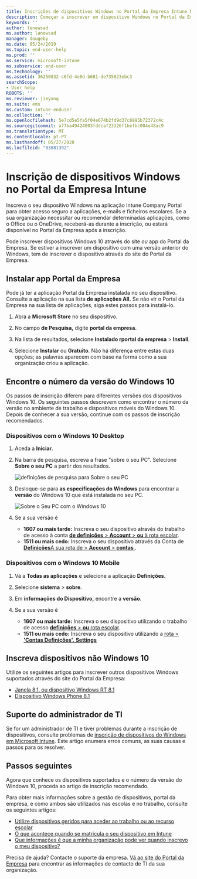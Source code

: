 ```yaml
---
title: Inscrições de dispositivos Windows no Portal da Empresa Intune Microsoft Docs
description: Começar a inscrever um dispositivo Windows no Portal da Empresa
keywords: ''
author: lenewsad
ms.author: lanewsad
manager: dougeby
ms.date: 05/24/2019
ms.topic: end-user-help
ms.prod: ''
ms.service: microsoft-intune
ms.subservice: end-user
ms.technology: ''
ms.assetid: 36250832-c6fd-4e8d-b681-de735023ebc3
searchScope:
- User help
ROBOTS: ''
ms.reviewer: jieyang
ms.suite: ems
ms.custom: intune-enduser
ms.collection: ''
ms.openlocfilehash: 5e7cd5e5fa5f04e674b2fd9d37c8895b72372c4c
ms.sourcegitcommit: a77ba49424803fddcaf23326f1befbc004e48ac9
ms.translationtype: MT
ms.contentlocale: pt-PT
ms.lasthandoff: 05/27/2020
ms.locfileid: "83881392"
---
```

# <a name="windows-device-enrollment-in-intune-company-portal"></a>Inscrição de dispositivos Windows no Portal da Empresa Intune  

Inscreva o seu dispositivo Windows na aplicação Intune Company Portal para obter acesso seguro a aplicações, e-mails e ficheiros escolares. Se a sua organização necessitar ou recomendar determinadas aplicações, como o Office ou o OneDrive, receberá-as durante a inscrição, ou estará disponível no Portal da Empresa após a inscrição.  

Pode inscrever dispositivos Windows 10 através do site *ou* app do Portal da Empresa. Se estiver a inscrever um dispositivo com uma versão anterior do Windows, tem de inscrever o dispositivo através do site do Portal da Empresa.  

## <a name="install-company-portal-app"></a>Instalar app Portal da Empresa  
Pode já ter a aplicação Portal da Empresa instalada no seu dispositivo. Consulte a aplicação na sua lista __de aplicações All.__  Se não vir o Portal da Empresa na sua lista de aplicações, siga estes passos para instalá-lo.  

1. Abra a **Microsoft Store** no seu dispositivo.

2. No campo **de Pesquisa,** digite **portal da empresa.**

3. Na lista de resultados, selecione **Instalado rportal da empresa**  >  **Install**.

4. Selecione **Instalar** ou **Gratuito**. Não há diferença entre estas duas opções; as palavras aparecem com base na forma como a sua organização criou a aplicação.  

## <a name="find-windows-10-version-number"></a>Encontre o número da versão do Windows 10  
Os passos de inscrição diferem para diferentes versões dos dispositivos Windows 10. Os seguintes passos descrevem como encontrar o número da versão no ambiente de trabalho e dispositivos móveis do Windows 10. Depois de conhecer a sua versão, continue com os passos de inscrição recomendados.  

### <a name="windows-10-desktop-devices"></a>Dispositivos com o Windows 10 Desktop  

1. Aceda a **Iniciar**.

2. Na barra de pesquisa, escreva a frase "sobre o seu PC". Selecione __Sobre o seu PC__ a partir dos resultados.  


   ![definições de pesquisa para Sobre o seu PC](media/searching_for_about_your_pc.png)  

3. Desloque-se para **as especificações do Windows** para encontrar a **versão** do Windows 10 que está instalada no seu PC.  


   ![Sobre o Seu PC com o Windows 10](media/settings_about_pc.png)  

4. Se a sua versão é  

    * __1607 ou mais tarde:__ Inscreva o seu dispositivo através do trabalho de acesso à conta [ **de definições**  >  **Account**  >  **ou** à rota escolar](enroll-windows-10-device.md#enroll-windows-10-version-1607-and-later-device).   
    * __1511 ou mais cedo:__ Inscreva o seu dispositivo através da Conta de [ **Definições**A sua rota de  >  **Account**  >  **contas** ](enroll-windows-10-device.md#enroll-windows-10-version-1511-and-earlier-device).  

### <a name="windows-10-mobile-devices"></a>Dispositivos com o Windows 10 Mobile

1. Vá a __Todas as aplicações__ e selecione a aplicação __Definições.__
2. Selecione __sistema__  >  __sobre__.
3. Em __informações do Dispositivo,__ encontre a __versão__.  
4. Se a sua versão é  

    * __1607 ou mais tarde:__ Inscreva o seu dispositivo utilizando o trabalho de acesso [ **definições**  >  **ou** rota escolar](enroll-windows-10-device.md#enroll-windows-10-version-1607-and-later-device).   
    * __1511 ou mais cedo:__ Inscreva o seu dispositivo utilizando a [rota  >  **'Contas Definições'.** **Settings**](enroll-windows-10-device.md#enroll-windows-10-version-1511-and-earlier-device)  

## <a name="enroll-non-windows-10-devices"></a>Inscreva dispositivos não Windows 10  
Utilize os seguintes artigos para inscrever outros dispositivos Windows suportados através do site do Portal da Empresa:   
* [Janela 8.1. ou dispositivo Windows RT 8.1](enroll-your-W81-or-rt81-windows.md)  
* [Dispositivo Windows Phone 8.1](enroll-your-wp81-windows.md)    

## <a name="it-administrator-support"></a>Suporte do administrador de TI  
Se for um administrador de TI e tiver problemas durante a inscrição de dispositivos, consulte problemas de [inscrição de dispositivos do Windows em Microsoft Intune](https://support.microsoft.com/help/4469913). Este artigo enumera erros comuns, as suas causas e passos para os resolver.  

## <a name="next-steps"></a>Passos seguintes  
Agora que conhece os dispositivos suportados e o número da versão do Windows 10, proceda ao artigo de inscrição recomendado.  
 
Para obter mais informações sobre a gestão de dispositivos, portal da empresa, e como ambos são utilizados nas escolas e no trabalho, consulte os seguintes artigos:  
* [Utilize dispositivos geridos para aceder ao trabalho ou ao recurso escolar](use-managed-devices-to-get-work-done.md)  
* [O que acontece quando se matricula o seu dispositivo em Intune](what-happens-if-you-install-the-company-portal-app-and-enroll-your-device-in-intune-windows.md)  
* [Que informações é que a minha organização pode ver quando inscrevo o meu dispositivo?](what-info-can-your-company-see-when-you-enroll-your-device-in-intune.md)  

Precisa de ajuda? Contacte o suporte da empresa. [Vá ao site do Portal da Empresa](https://go.microsoft.com/fwlink/?linkid=2010980) para encontrar as informações de contacto de TI da sua organização.  
